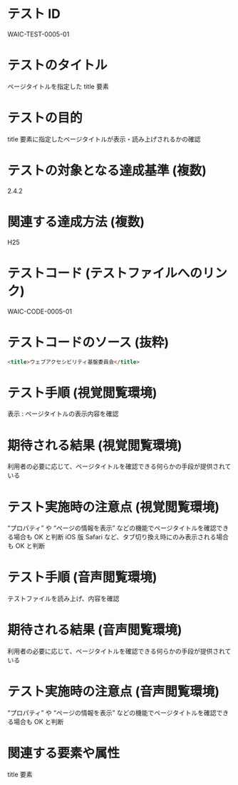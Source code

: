 

# テスト ID
WAIC-TEST-0005-01

# テストのタイトル
ページタイトルを指定した title 要素

# テストの目的
title 要素に指定したページタイトルが表示・読み上げされるかの確認

# テストの対象となる達成基準 (複数)
2.4.2

# 関連する達成方法 (複数)
H25

# テストコード (テストファイルへのリンク)
WAIC-CODE-0005-01

# テストコードのソース (抜粋)
```html
<title>ウェブアクセシビリティ基盤委員会</title>

```
# テスト手順 (視覚閲覧環境)
表示 : ページタイトルの表示内容を確認

# 期待される結果 (視覚閲覧環境)
利用者の必要に応じて、ページタイトルを確認できる何らかの手段が提供されている

# テスト実施時の注意点 (視覚閲覧環境)
“プロパティ” や “ページの情報を表示” などの機能でページタイトルを確認できる場合も OK と判断
iOS 版 Safari など、タブ切り換え時にのみ表示される場合も OK と判断

# テスト手順 (音声閲覧環境)
テストファイルを読み上げ、内容を確認

# 期待される結果 (音声閲覧環境)
利用者の必要に応じて、ページタイトルを確認できる何らかの手段が提供されている

# テスト実施時の注意点 (音声閲覧環境)
“プロパティ” や “ページの情報を表示” などの機能でページタイトルを確認できる場合も OK と判断

# 関連する要素や属性
title 要素


